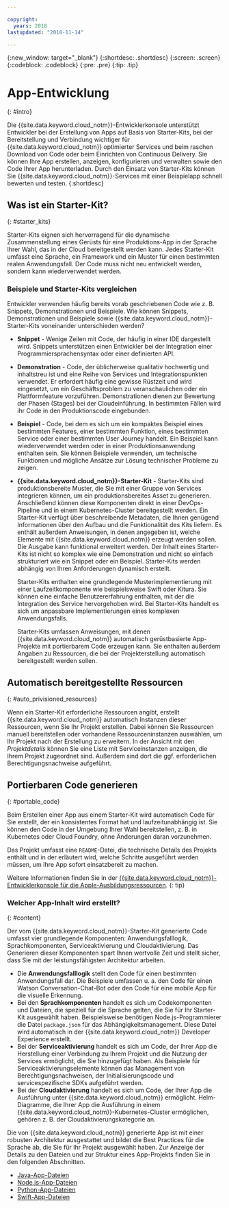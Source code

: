 ```yaml
---

copyright:
  years: 2018
lastupdated: "2018-11-14"

---
```

{:new_window: target="_blank"}
{:shortdesc: .shortdesc}
{:screen: .screen}
{:codeblock: .codeblock}
{:pre: .pre}
{:tip: .tip}

# App-Entwicklung
{: #intro}

Die {{site.data.keyword.cloud_notm}}-Entwicklerkonsole unterstützt Entwickler bei der Erstellung von Apps auf Basis von Starter-Kits, bei der Bereitstellung und Verbindung wichtiger für {{site.data.keyword.cloud_notm}} optimierter Services und beim raschen Download von Code oder beim Einrichten von Continuous Delivery. Sie können Ihre App erstellen, anzeigen, konfigurieren und verwalten sowie den Code Ihrer App herunterladen. Durch den Einsatz von Starter-Kits können Sie {{site.data.keyword.cloud_notm}}-Services mit einer Beispielapp schnell bewerten und testen.
{:shortdesc}

## Was ist ein Starter-Kit?
{: #starter_kits}

Starter-Kits eignen sich hervorragend für die dynamische Zusammenstellung eines Gerüsts für eine Produktions-App in der Sprache Ihrer Wahl, das in der Cloud bereitgestellt werden kann. Jedes Starter-Kit umfasst eine Sprache, ein Framework und ein Muster für einen bestimmten realen Anwendungsfall. Der Code muss nicht neu entwickelt werden, sondern kann wiederverwendet werden.

### Beispiele und Starter-Kits vergleichen

Entwickler verwenden häufig bereits vorab geschriebenen Code wie z. B. Snippets, Demonstrationen und Beispiele. Wie können Snippets, Demonstrationen und Beispiele sowie {{site.data.keyword.cloud_notm}}-Starter-Kits voneinander unterschieden werden?

* **Snippet** - Wenige Zeilen mit Code, der häufig in einer IDE dargestellt wird. Snippets unterstützen einen Entwickler bei der Integration einer Programmiersprachensyntax oder einer definierten API.

* **Demonstration** - Code, der üblicherweise qualitativ hochwertig und inhaltstreu ist und eine Reihe von Services und Integrationspunkten verwendet. Er erfordert häufig eine gewisse Rüstzeit und wird eingesetzt, um ein Geschäftsproblem zu veranschaulichen oder ein Plattformfeature vorzuführen. Demonstrationen dienen zur Bewertung der Phasen (Stages) bei der Cloudeinführung. In bestimmten Fällen wird ihr Code in den Produktionscode eingebunden.

* **Beispiel** - Code, bei dem es sich um ein kompaktes Beispiel eines bestimmten Features, einer bestimmten Funktion, eines bestimmten Service oder einer bestimmten User Journey handelt. Ein Beispiel kann wiederverwendet werden oder in einer Produktionsanwendung enthalten sein. Sie können Beispiele verwenden, um technische Funktionen und mögliche Ansätze zur Lösung technischer Probleme zu zeigen.

* **{{site.data.keyword.cloud_notm}}-Starter-Kit** - Starter-Kits sind produktionsbereite Muster, die Sie mit einer Gruppe von Services integrieren können, um ein produktionsbereites Asset zu generieren. Anschließend können diese Komponenten direkt in einer DevOps-Pipeline und in einem Kubernetes-Cluster bereitgestellt werden. Ein Starter-Kit verfügt über beschreibende Metadaten, die Ihnen genügend Informationen über den Aufbau und die Funktionalität des Kits liefern. Es enthält außerdem Anweisungen, in denen angegeben ist, welche Elemente mit {{site.data.keyword.cloud_notm}} erzeugt werden sollen. Die Ausgabe kann funktional erweitert werden. Der Inhalt eines Starter-Kits ist nicht so komplex wie eine Demonstration und nicht so einfach strukturiert wie ein Snippet oder ein Beispiel. Starter-Kits werden abhängig von Ihren Anforderungen dynamisch erstellt.

  Starter-Kits enthalten eine grundlegende Musterimplementierung mit einer Laufzeitkomponente wie beispielsweise Swift oder Kitura. Sie können eine einfache Benutzererfahrung enthalten, mit der die Integration des Service hervorgehoben wird. Bei Starter-Kits handelt es sich um anpassbare Implementierungen eines komplexen Anwendungsfalls.

  Starter-Kits umfassen Anweisungen, mit denen {{site.data.keyword.cloud_notm}} automatisch gerüstbasierte App-Projekte mit portierbarem Code erzeugen kann. Sie enthalten außerdem Angaben zu Ressourcen, die bei der Projekterstellung automatisch bereitgestellt werden sollen.

## Automatisch bereitgestellte Ressourcen
{: #auto_privisioned_resources}

Wenn ein Starter-Kit erforderliche Ressourcen angibt, erstellt {{site.data.keyword.cloud_notm}} automatisch Instanzen dieser Ressourcen, wenn Sie Ihr Projekt erstellen. Dabei können Sie Ressourcen manuell bereitstellen oder vorhandene Ressourceninstanzen auswählen, um Ihr Projekt nach der Erstellung zu erweitern. In der Ansicht mit den *Projektdetails* können Sie eine Liste mit Serviceinstanzen anzeigen, die Ihrem Projekt zugeordnet sind. Außerdem sind dort die ggf. erforderlichen Berechtigungsnachweise aufgeführt.

## Portierbaren Code generieren
{: #portable_code}

Beim Erstellen einer App aus einem Starter-Kit wird automatisch Code für Sie erstellt, der ein konsistentes Format hat und laufzeitunabhängig ist. Sie können den Code in der Umgebung Ihrer Wahl bereitstellen, z. B. in Kubernetes oder Cloud Foundry, ohne Änderungen daran vorzunehmen.

Das Projekt umfasst eine `README`-Datei, die technische Details des Projekts enthält und in der erläutert wird, welche Schritte ausgeführt werden müssen, um Ihre App sofort einsatzbereit zu machen.

Weitere Informationen finden Sie in der [{{site.data.keyword.cloud_notm}}-Entwicklerkonsole für die Apple-Ausbildungsressourcen](https://cloud.ibm.com/developer/appledevelopment/learning-resources).
{: tip}

### Welcher App-Inhalt wird erstellt?
{: #content}

Der vom {{site.data.keyword.cloud_notm}}-Starter-Kit generierte Code umfasst vier grundlegende Komponenten: Anwendungsfalllogik, Sprachkomponenten, Serviceaktivierung und Cloudaktivierung. Das Generieren dieser Komponenten spart Ihnen wertvolle Zeit und stellt sicher, dass Sie mit der leistungsfähigsten Architektur arbeiten.

* Die **Anwendungsfalllogik** stellt den Code für einen bestimmten Anwendungsfall dar. Die Beispiele umfassen u. a. den Code für einen Watson Conversation-Chat-Bot oder den Code für eine mobile App für die visuelle Erkennung.
* Bei den **Sprachkomponenten** handelt es sich um Codekomponenten und Dateien, die speziell für die Sprache gelten, die Sie für Ihr Starter-Kit ausgewählt haben. Beispielsweise benötigen Node.js-Programmierer die Datei `package.json` für das Abhängigkeitsmanagement. Diese Datei wird automatisch in der {{site.data.keyword.cloud_notm}} Developer Experience erstellt.
* Bei der **Serviceaktivierung** handelt es sich um Code, der Ihrer App die Herstellung einer Verbindung zu Ihrem Projekt und die Nutzung der Services ermöglicht, die Sie hinzugefügt haben. Als Beispiele für Serviceaktivierungselemente können das Management von Berechtigungsnachweisen, der Initialisierungscode und servicespezifische SDKs aufgeführt werden.
* Bei der **Cloudaktivierung** handelt es sich um Code, der Ihrer App die Ausführung unter {{site.data.keyword.cloud_notm}} ermöglicht. Helm-Diagramme, die Ihrer App die Ausführung in einem {{site.data.keyword.cloud_notm}}-Kubernetes-Cluster ermöglichen, gehören z. B. der Cloudaktivierungskategorie an.

Die von {{site.data.keyword.cloud_notm}} generierte App ist mit einer robusten Architektur ausgestattet und bildet die Best Practices für die Sprache ab, die Sie für Ihr Projekt ausgewählt haben. Zur Anzeige der Details zu den Dateien und zur Struktur eines App-Projekts finden Sie in den folgenden Abschnitten.

* [Java-App-Dateien](/docs/apps/projects/java_project_contents.html)
* [Node.js-App-Dateien](/docs/apps/projects/node_project_contents.html)
* [Python-App-Dateien](/docs/apps/projects/python_project_contents.html)
* [Swift-App-Dateien](/docs/apps/projects/swift_project_contents.html)
